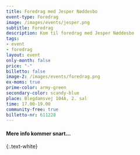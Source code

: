 ```yaml
---
title: Foredrag med Jesper Nøddesbo
event-type: Foredrag
image: /images/events/jesper.png
subtitle: Foredrag
description: Kom til foredrag med Jesper Nøddesbo
tags:
- event
- foredrag
layout: event
only-month: false
price: "-"
billetto: false
image-2: /images/events/foredrag.png
ex-moms: true
prime-color: army-green
secondary-color: scandy-blue
place: Blegdamsvej 104A, 2. sal
time: 17.00-19.00
community-free: true
billetto-nr: 611228
---
```


#### Mere info kommer snart...
{:.text-white}